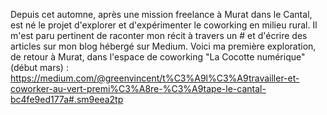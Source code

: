 Depuis cet automne, après une mission freelance à Murat dans le Cantal, est né le projet d'explorer et d'expérimenter 
le coworking en milieu rural. Il m'est paru pertinent de raconter mon récit à travers un # et d'écrire des articles sur 
mon blog hébergé sur Medium.
Voici ma première exploration, de retour à Murat, dans l'espace de coworking "La Cocotte numérique" (début mars) :
https://medium.com/@greenvincent/t%C3%A9l%C3%A9travailler-et-coworker-au-vert-premi%C3%A8re-%C3%A9tape-le-cantal-bc4fe9ed177a#.sm9eea2tp
